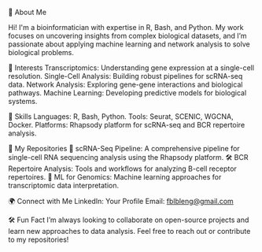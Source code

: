 👋 About Me

Hi! I'm a bioinformatician with expertise in R, Bash, and Python. My work focuses on uncovering insights from complex biological datasets, and I’m passionate about applying machine learning and network analysis to solve biological problems.

🌟 Interests
Transcriptomics: Understanding gene expression at a single-cell resolution.
Single-Cell Analysis: Building robust pipelines for scRNA-seq data.
Network Analysis: Exploring gene-gene interactions and biological pathways.
Machine Learning: Developing predictive models for biological systems.

🔧 Skills
Languages: R, Bash, Python.
Tools: Seurat, SCENIC, WGCNA, Docker.
Platforms: Rhapsody platform for scRNA-seq and BCR repertoire analysis.

📂 My Repositories
🧬 scRNA-Seq Pipeline: A comprehensive pipeline for single-cell RNA sequencing analysis using the Rhapsody platform.
🛠️ BCR Repertoire Analysis: Tools and workflows for analyzing B-cell receptor repertoires.
🤖 ML for Genomics: Machine learning approaches for transcriptomic data interpretation.

🌍 Connect with Me
LinkedIn: Your Profile
Email: fblbleng@gmail.com

🛠️ Fun Fact
I’m always looking to collaborate on open-source projects and learn new approaches to data analysis. Feel free to reach out or contribute to my repositories!
